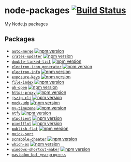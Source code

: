 # node-packages [![Build Status](https://github.com/ffflorian/node-packages/workflows/Build/badge.svg)](https://github.com/ffflorian/node-packages/actions/)

My Node.js packages

## Packages

- [`auto-merge`](./packages/auto-merge) [![npm version](https://img.shields.io/npm/v/auto-merge.svg)](https://npmjs.com/packages/auto-merge)
- [`crates-updater`](./packages/crates-updater) [![npm version](https://img.shields.io/npm/v/crates-updater.svg)](https://npmjs.com/packages/crates-updater)
- [`double-linked-list`](./packages/double-linked-list) [![npm version](https://img.shields.io/npm/v/@ffflorian/doublelinkedlist.svg)](https://npmjs.com/packages/@ffflorian/doublelinkedlist)
- [`electron-icon-generator`](./packages/electron-icon-generator) [![npm version](https://img.shields.io/npm/v/@ffflorian/electron-icon-generator.svg)](https://npmjs.com/packages/@ffflorian/electron-icon-generator)
- [`electron-info`](./packages/electron-info) [![npm version](https://img.shields.io/npm/v/electron-info.svg)](https://npmjs.com/packages/electron-info)
- [`exposure-keys`](./packages/exposure-keys) [![npm version](https://img.shields.io/npm/v/exposure-keys.svg)](https://npmjs.com/packages/exposure-keys)
- [`file-index`](./packages/file-index) [![npm version](https://img.shields.io/npm/v/@ffflorian/file-index.svg)](https://npmjs.com/packages/@ffflorian/file-index)
- [`gh-open`](./packages/gh-open) [![npm version](https://img.shields.io/npm/v/@ffflorian/gh-open.svg)](https://npmjs.com/packages/@ffflorian/gh-open)
- [`https-proxy`](./packages/https-proxy) [![npm version](https://img.shields.io/npm/v/@ffflorian/https-proxy.svg)](https://npmjs.com/packages/@ffflorian/https-proxy)
- [`jszip-cli`](./packages/jszip-cli) [![npm version](https://img.shields.io/npm/v/@ffflorian/jszip-cli.svg)](https://npmjs.com/packages/@ffflorian/jszip-cli)
- [`mock-udp`](./packages/mock-udp) [![npm version](https://img.shields.io/npm/v/@ffflorian/mock-udp.svg)](https://npmjs.com/packages/@ffflorian/mock-udp)
- [`my-timezone`](./packages/my-timezone) [![npm version](https://img.shields.io/npm/v/my-timezone.svg)](https://npmjs.com/packages/my-timezone)
- [`ntfy`](./packages/ntfy) [![npm version](https://img.shields.io/npm/v/ntfy.svg)](https://npmjs.com/packages/ntfy)
- [`ntpclient`](./packages/ntpclient) [![npm version](https://img.shields.io/npm/v/ntpclient.svg)](https://npmjs.com/packages/ntpclient)
- [`pixelflut`](./packages/pixelflut) [![npm version](https://img.shields.io/npm/v/pixelflut.svg)](https://npmjs.com/packages/pixelflut)
- [`publish-flat`](./packages/publish-flat) [![npm version](https://img.shields.io/npm/v/publish-flat.svg)](https://npmjs.com/packages/publish-flat)
- [`quick-sort`](./packages/quick-sort)
- [`scrabble-cheater`](./packages/scrabble-cheater) [![npm version](https://img.shields.io/npm/v/scrabble-cheater.svg)](https://npmjs.com/packages/scrabble-cheater)
- [`which-os`](./packages/which-os) [![npm version](https://img.shields.io/npm/v/which-os.svg)](https://npmjs.com/packages/which-os)
- [`windows-shortcut-maker`](./packages/windows-shortcut-maker) [![npm version](https://img.shields.io/npm/v/@ffflorian/windows-shortcut-maker.svg)](https://npmjs.com/packages/@ffflorian/windows-shortcut-maker)
- [`mastodon-bot-yearprogress`](./packages/mastodon-bot-yearprogress)
